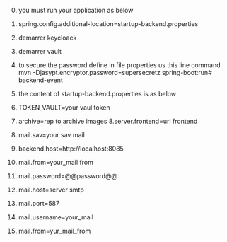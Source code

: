 0. you must run your application as below
1. spring.config.additional-location=startup-backend.properties
2. demarrer keycloack
3. demarrer vault
4. to secure the password define in file properties us this line command
mvn -Djasypt.encryptor.password=supersecretz spring-boot:run# backend-event
5. the content of startup-backend.properties is as below
6. TOKEN_VAULT=your vaul token
7. archive=rep to archive images
8.server.frontend=url frontend
9. mail.sav=your sav mail
10. backend.host=http://localhost:8085

11. mail.from=your_mail from

12. mail.password=@@password@@
13. mail.host=server smtp
14. mail.port=587

15. mail.username=your_mail
16. mail.from=yur_mail_from
